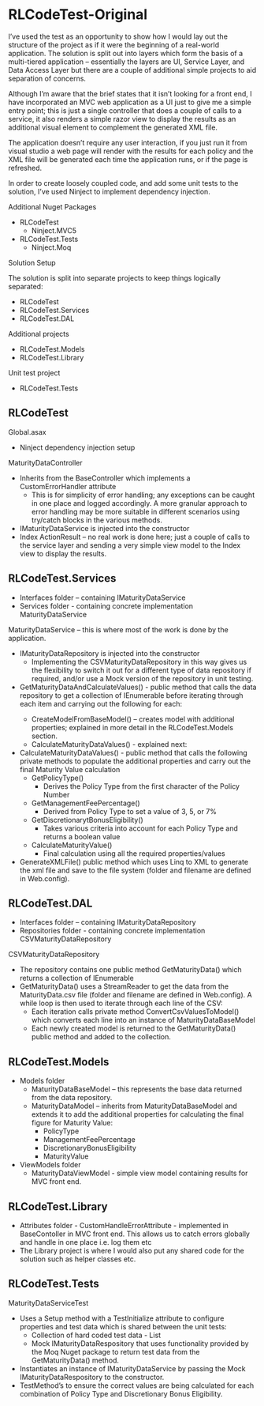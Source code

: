 # RLCodeTest-Original #

I’ve used the test as an opportunity to show how I would lay out the structure of the project as if it were the beginning of a real-world application. The solution is split out into layers which form the basis of a multi-tiered application – essentially the layers are UI, Service Layer, and Data Access Layer but there are a couple of additional simple projects to aid separation of concerns.

Although I’m aware that the brief states that it isn’t looking for a front end, I have incorporated an MVC web application as a UI just to give me a simple entry point; this is just a single controller that does a couple of calls to a service, it also renders a simple razor view to display the results as an additional visual element to complement the generated XML file. 

The application doesn’t require any user interaction, if you just run it from visual studio a web page will render with the results for each policy and the XML file will be generated each time the application runs, or if the page is refreshed.

In order to create loosely coupled code, and add some unit tests to the solution, I’ve used Ninject to implement dependency injection. 

Additional Nuget Packages
* RLCodeTest
  * Ninject.MVC5
* RLCodeTest.Tests
  * Ninject.Moq

  
Solution Setup

The solution is split into separate projects to keep things logically separated:

* RLCodeTest
* RLCodeTest.Services
* RLCodeTest.DAL
  
Additional projects 

* RLCodeTest.Models
* RLCodeTest.Library


Unit test project

* RLCodeTest.Tests

## RLCodeTest ##

Global.asax 
* Ninject dependency injection setup

MaturityDataController
* Inherits from the BaseController which implements a CustomErrorHandler attribute
  * This is for simplicity of error handling; any exceptions can be caught in one place and logged accordingly. A more granular approach to error handling may be more suitable in different scenarios using try/catch blocks in the various methods. 
* IMaturityDataService is injected into the constructor 
* Index ActionResult – no real work is done here; just a couple of calls to the service layer and sending a very simple view model to the Index view to display the results.

## RLCodeTest.Services ##
* Interfaces folder – containing IMaturityDataService
* Services folder - containing concrete implementation MaturityDataService

MaturityDataService – this is where most of the work is done by the application.

* IMaturityDataRepository is injected into the constructor
  * Implementing the CSVMaturityDataRepository in this way gives us the flexibility to switch it out for a different type of data repository if required, and/or use a Mock version of the repository in unit testing.
* GetMaturityDataAndCalculateValues() - public method that calls the data repository to get a collection of IEnumerable<MaturityDataBaseModel> before iterating through each item and carrying out the following for each:
  * CreateModelFromBaseModel() – creates model with additional properties; explained in more detail in the RLCodeTest.Models section.
  * CalculateMaturityDataValues() - explained next:
* CalculateMaturityDataValues() - public method that calls the following private methods to populate the additional properties and carry out the final Maturity Value calculation 
  * GetPolicyType() 
    * Derives the Policy Type from the first character of the Policy Number
  * GetManagementFeePercentage()
    * Derived from Policy Type to set a value of 3, 5, or 7%
  * GetDiscretionarytBonusEligibility()
    * Takes various criteria into account for each Policy Type and returns a boolean value
  * CalculateMaturityValue()
    * Final calculation using all the required properties/values
* GenerateXMLFile() public method which uses Linq to XML to  generate the xml file and save to the file system (folder and filename are defined in Web.config).


## RLCodeTest.DAL ##

* Interfaces folder – containing IMaturityDataRepository
* Repositories folder - containing concrete implementation CSVMaturityDataRepository

CSVMaturityDataRepository

* The repository contains one public method GetMaturityData() which returns a collection of IEnumerable<MaturityDataBaseModel>
* GetMaturityData() uses a StreamReader to get the data from the MaturityData.csv file (folder and filename are defined in Web.config). A while loop is then used to iterate through each line of the CSV:
  * Each iteration calls private method ConvertCsvValuesToModel() which converts each line into an instance of MaturityDataBaseModel
  * Each newly created model is returned to the GetMaturityData() public method and added to the collection.

## RLCodeTest.Models ##

* Models folder 
  * MaturityDataBaseModel – this represents the base data returned from the data repository.
  * MaturityDataModel – inherits from MaturityDataBaseModel and extends it to add the additional properties for calculating the final figure for Maturity Value: 
    * PolicyType
    * ManagementFeePercentage
    * DiscretionaryBonusEligibility
    * MaturityValue
* ViewModels folder
  * MaturityDataViewModel - simple view model containing results for MVC front end.
  
## RLCodeTest.Library ##

* Attributes folder - CustomHandleErrorAttribute - implemented in BaseContoller in MVC front end. This allows us to catch errors globally and handle in one place i.e. log them etc
* The Library project is where I would also put any shared code for the solution such as helper classes etc.

## RLCodeTest.Tests ##

MaturityDataServiceTest
* Uses a Setup method with a TestInitialize attribute to configure properties and test data which is shared between the unit tests:
  * Collection of hard coded test data - List<MaturityDataBaseModel>
  * Mock IMaturityDataRespository that uses functionality provided by the Moq Nuget package to return test data from the GetMaturityData() method.
* Instantiates an instance of IMaturityDataService by passing the Mock IMaturityDataRespository to the constructor.
* TestMethod’s to ensure the correct values are being calculated for each combination of Policy Type and Discretionary Bonus Eligibility.
